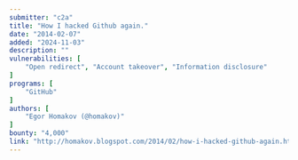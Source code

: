 ```yaml
---
submitter: "c2a"
title: "How I hacked Github again."
date: "2014-02-07"
added: "2024-11-03"
description: ""
vulnerabilities: [
    "Open redirect", "Account takeover", "Information disclosure"
]
programs: [
    "GitHub"
]
authors: [
    "Egor Homakov (@homakov)"
]
bounty: "4,000"
link: "http://homakov.blogspot.com/2014/02/how-i-hacked-github-again.html"
---
```




